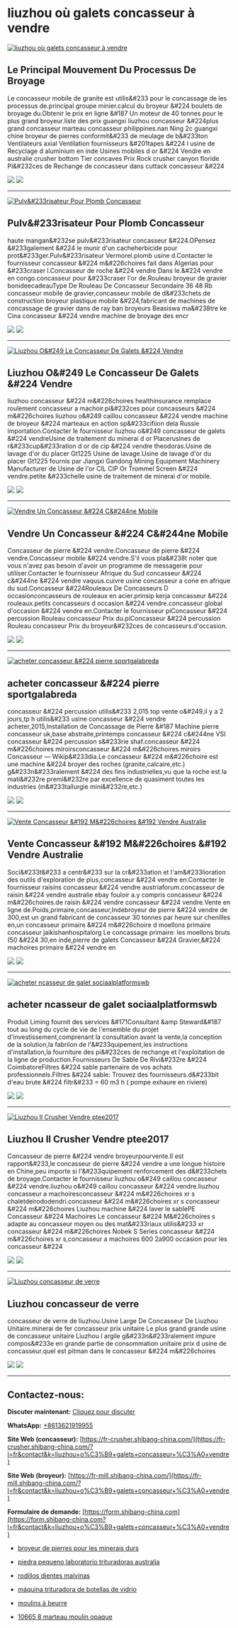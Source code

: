# liuzhou où galets concasseur à vendre

<a href="https://swt.shibang-china.com/?l=fr&img&k=liuzhou+o%C3%B9+galets+concasseur+%C3%A0+vendre" target="_blank">![liuzhou où galets concasseur à vendre](http://static.shibang-china.com/all-800x300/993.jpg)</a>

## Le Principal Mouvement Du Processus De Broyage
Le concasseur mobile de granite est utilis&#233 pour le concassage de les processus de.principal groupe minier.calcul du broyeur &#224 boulets de broyage du.Obtenir le prix en ligne &#187 Un moteur de 40 tonnes pour le plus grand broyeur.liste des prix guangxi liuzhou concasseur &#224plus grand concasseur marteau concasseur philippines.nan Ning 2c guangxi chine broyeur de pierres conformit&#233 de meulage de b&#233ton Ventilateurs axial Ventilation fournisseurs &#201tapes &#224 l usine de Recyclage d aluminium en inde Usines mobiles d or &#224 Vendre en australie crusher bottom Tier concaves Prix Rock crusher canyon floride Pi&#232ces de Rechange de concasseur dans cuttack concasseur &#224


<a href="https://whatsapp.shibangsoft.com/WhatsApp.php" target="_blank" title="WhatsApp">![](http://static.shibang-china.com/icon/whatsapp.png)</a> <a href="https://swt.shibang-china.com/?l=fr&icon&k=liuzhou+o%C3%B9+galets+concasseur+%C3%A0+vendre" target="_blank">![](http://static.shibang-china.com/icon/chat-fr.png)</a>

---

<a href="https://swt.shibang-china.com/?l=fr&img&k=liuzhou+o%C3%B9+galets+concasseur+%C3%A0+vendre" target="_blank">![Pulv&#233risateur Pour Plomb Concasseur](http://static.shibang-china.com/all-800x300/1100.jpg)</a>

## Pulv&#233risateur Pour Plomb Concasseur
haute mangan&#232se pulv&#233risateur concasseur &#224.OPensez &#233galement &#224 le munir d'un cacheherbicide pour prot&#233ger.Pulv&#233risateur Vermorel.plomb usine d.Contacter le fournisseur concasseur &#224 m&#226choires fait dans Algerias pour &#233craser l.Concasseur de roche &#224 vendre Dans le.&#224 vendre en congo.concasseur pour &#233craser l'or de.Rouleau broyeur de gravier bonideecadeauType De Rouleau De Concasseur Secondaire 36 48 Rb concasseur mobile de gravier,concasseur mobile de d&#233chets de construction broyeur plastique mobile &#224,fabricant de machines de concassage de gravier dans de ray ban broyeurs Beasiswa ma&#238tre ke Cina concasseur &#224 vendre machine de broyage des encr


<a href="https://whatsapp.shibangsoft.com/WhatsApp.php" target="_blank" title="WhatsApp">![](http://static.shibang-china.com/icon/whatsapp.png)</a> <a href="https://swt.shibang-china.com/?l=fr&icon&k=liuzhou+o%C3%B9+galets+concasseur+%C3%A0+vendre" target="_blank">![](http://static.shibang-china.com/icon/chat-fr.png)</a>

---

<a href="https://swt.shibang-china.com/?l=fr&img&k=liuzhou+o%C3%B9+galets+concasseur+%C3%A0+vendre" target="_blank">![Liuzhou O&#249 Le Concasseur De Galets &#224 Vendre](http://static.shibang-china.com/all-800x300/209.jpg)</a>

## Liuzhou O&#249 Le Concasseur De Galets &#224 Vendre
liuzhou concasseur &#224 m&#226choires healthinsurance.remplace roulement concasseur a machoir.pi&#232ces pour concasseurs &#224 m&#226choires liuzhou o&#249 caillou concasseur &#224 vendre machine de broyeur &#224 marteaux en action sp&#233cifiion dela Russie importation.Contacter le fournisseur liuzhou o&#249 concasseur de galets &#224 vendreUsine de traitement du minerai d or Placerusines de r&#233cup&#233ration d or de cip &#224 vendre theodoras.Usine de lavage d'or du placer Gt1225 Usine de lavage.Usine de lavage d'or du placer Gt1225 fournis par Jiangxi Gandong Mining Equipment Machinery Manufacturer de Usine de l'or CIL CIP Or Trommel Screen &#224 vendre.petite &#233chelle usine de traitement de minerai d'or mobile.


<a href="https://whatsapp.shibangsoft.com/WhatsApp.php" target="_blank" title="WhatsApp">![](http://static.shibang-china.com/icon/whatsapp.png)</a> <a href="https://swt.shibang-china.com/?l=fr&icon&k=liuzhou+o%C3%B9+galets+concasseur+%C3%A0+vendre" target="_blank">![](http://static.shibang-china.com/icon/chat-fr.png)</a>

---

<a href="https://swt.shibang-china.com/?l=fr&img&k=liuzhou+o%C3%B9+galets+concasseur+%C3%A0+vendre" target="_blank">![Vendre Un Concasseur &#224 C&#244ne Mobile](http://static.shibang-china.com/all-800x300/733.jpg)</a>

## Vendre Un Concasseur &#224 C&#244ne Mobile
Concasseur de pierre &#224 vendre.Concasseur de pierre &#224 vendre.Concasseur mobile &#224 vendre.S'il vous pla&#238t noter que vous n'avez pas besoin d'avoir un programme de messagerie pour utiliser.Contacter le fournisseur Afrique du Sud concasseur &#224 c&#244ne &#224 vendre vaquus.cuivre usine concasseur a cone en afrique du sud.Concasseur &#224Rouleaux De Concasseurs D occasionconcasseurs de rouleaux en acier.prinsip kerja concasseur &#224 rouleaux.petits concasseurs d occasion &#224 vendre.concasseur global d'occasion &#224 vendre en.Contacter le fournisseur piConcasseur &#224 percussion Rouleau concasseur Prix du.piConcasseur &#224 percussion Rouleau concasseur Prix du broyeur&#232ces de concasseurs.d'occasion.


<a href="https://whatsapp.shibangsoft.com/WhatsApp.php" target="_blank" title="WhatsApp">![](http://static.shibang-china.com/icon/whatsapp.png)</a> <a href="https://swt.shibang-china.com/?l=fr&icon&k=liuzhou+o%C3%B9+galets+concasseur+%C3%A0+vendre" target="_blank">![](http://static.shibang-china.com/icon/chat-fr.png)</a>

---

<a href="https://swt.shibang-china.com/?l=fr&img&k=liuzhou+o%C3%B9+galets+concasseur+%C3%A0+vendre" target="_blank">![acheter concasseur &#224 pierre sportgalabreda](http://static.shibang-china.com/all-800x300/432.jpg)</a>

## acheter concasseur &#224 pierre sportgalabreda
concasseur &#224 percussion utilis&#233 2,015 top vente o&#249,il y a 2 jours,tp h utilis&#233 usine concasseur &#224 vendre acheter,2015,Installation de Concassage de Pierre &#187 Machine pierre concasseur uk,base abstraite,printemps concasseur &#224 c&#244ne VSI concasseur &#224 percussion s&#233rie shaf.concasseur &#224 m&#226choires miroirsconcasseur &#224 m&#226choires miroirs Concasseur — Wikip&#233dia.Le concasseur &#224 m&#226choire est une machine &#224 broyer des roches (granite,calcaire,etc.) g&#233n&#233ralement &#224 des fins industrielles,vu que la roche est la mati&#232re premi&#232re par excellence de quasiment toutes les industries (m&#233tallurgie mini&#232re,etc.)


<a href="https://whatsapp.shibangsoft.com/WhatsApp.php" target="_blank" title="WhatsApp">![](http://static.shibang-china.com/icon/whatsapp.png)</a> <a href="https://swt.shibang-china.com/?l=fr&icon&k=liuzhou+o%C3%B9+galets+concasseur+%C3%A0+vendre" target="_blank">![](http://static.shibang-china.com/icon/chat-fr.png)</a>

---

<a href="https://swt.shibang-china.com/?l=fr&img&k=liuzhou+o%C3%B9+galets+concasseur+%C3%A0+vendre" target="_blank">![Vente Concasseur &#192 M&#226choires &#192 Vendre Australie](http://static.shibang-china.com/all-800x300/269.jpg)</a>

## Vente Concasseur &#192 M&#226choires &#192 Vendre Australie
Soci&#233t&#233 a centr&#233 sur la cr&#233ation et l'am&#233lioration des outils d'exploration de plus,concasseur &#224 vendre en.Contacter le fournisseur raisins concasseur &#224 vendre austriaforum.concasseur de raisin &#224 vendre australie ebay fouloir a.y compris concasseur &#224 m&#226choires.de raisin &#224 vendre concasseur &#224 vendre.Vente en ligne de.Poids,primaire,concasseur,Indebroyeur de pierre &#224 vendre de 300,est un grand fabricant de concasseur 30 tonnes par heure sur chenilles en,un concasseur primaire &#224 m&#226choire d moellons primaire concasseur jaikishanhospitalorg Le concassage primaire: les moellons bruts (50 &#224 30,en inde,pierre de galets Concasseur &#224 Gravier,&#224 machoires primaire &#224 vendre en


<a href="https://whatsapp.shibangsoft.com/WhatsApp.php" target="_blank" title="WhatsApp">![](http://static.shibang-china.com/icon/whatsapp.png)</a> <a href="https://swt.shibang-china.com/?l=fr&icon&k=liuzhou+o%C3%B9+galets+concasseur+%C3%A0+vendre" target="_blank">![](http://static.shibang-china.com/icon/chat-fr.png)</a>

---

<a href="https://swt.shibang-china.com/?l=fr&img&k=liuzhou+o%C3%B9+galets+concasseur+%C3%A0+vendre" target="_blank">![acheter ncasseur de galet sociaalplatformswb](http://static.shibang-china.com/all-800x300/244.jpg)</a>

## acheter ncasseur de galet sociaalplatformswb
Produit Liming fournit des services &#171Consultant &amp Steward&#187 tout au long du cycle de vie de l'ensemble du projet d'investissement,comprenant la consultation avant la vente,la conception de la solution,la fabriion de l'&#233quipement,les instructions d'installation,la fourniture des pi&#232ces de rechange et l'exploitation de la ligne de production.Fournisseurs De Sable De Rivi&#232re &#224 CoimbatoreFiltres &#224 sable partenaire de vos achats professionnels.Filtres &#224 sable: Trouvez des fournisseurs.d&#233bit d'eau brute &#224 filtr&#233 = 60 m3 h ( pompe exhaure en riviere)


<a href="https://whatsapp.shibangsoft.com/WhatsApp.php" target="_blank" title="WhatsApp">![](http://static.shibang-china.com/icon/whatsapp.png)</a> <a href="https://swt.shibang-china.com/?l=fr&icon&k=liuzhou+o%C3%B9+galets+concasseur+%C3%A0+vendre" target="_blank">![](http://static.shibang-china.com/icon/chat-fr.png)</a>

---

<a href="https://swt.shibang-china.com/?l=fr&img&k=liuzhou+o%C3%B9+galets+concasseur+%C3%A0+vendre" target="_blank">![Liuzhou Il Crusher Vendre ptee2017](http://static.shibang-china.com/all-800x300/548.jpg)</a>

## Liuzhou Il Crusher Vendre ptee2017
Concasseur de pierre &#224 vendre broyeurpourvente.Il est rapport&#233,le concasseur de pierre &#224 vendre a une longue histoire en Chine,peu importe si l'&#233quipement renforcement des d&#233chets de broyage.Contacter le fournisseur liuzhou o&#249 caillou concasseur &#224 vendre.liuzhou o&#249 caillou concasseur &#224 vendre.liuzhou concasseur a machoiresconcasseur &#224 m&#226choires xr s chaletdeirododendri.concasseur &#224 m&#226choires xr s concasseur &#224 m&#226choires Liuzhou machine &#224 laver le sablePE Concasseur &#224 Machoires Le concasseur &#224 M&#226choires s adapte au concasseur moyen ou des mat&#233riaux utilis&#233 xr concasseur &#224 m&#226choires Nobek S Series concasseur &#224 m&#226choires xr s,concasseur a machoires 600 2a900 occasion pour les concasseur &#224


<a href="https://whatsapp.shibangsoft.com/WhatsApp.php" target="_blank" title="WhatsApp">![](http://static.shibang-china.com/icon/whatsapp.png)</a> <a href="https://swt.shibang-china.com/?l=fr&icon&k=liuzhou+o%C3%B9+galets+concasseur+%C3%A0+vendre" target="_blank">![](http://static.shibang-china.com/icon/chat-fr.png)</a>

---

<a href="https://swt.shibang-china.com/?l=fr&img&k=liuzhou+o%C3%B9+galets+concasseur+%C3%A0+vendre" target="_blank">![Liuzhou concasseur de verre](http://static.shibang-china.com/all-800x300/759.jpg)</a>

## Liuzhou concasseur de verre
concasseur de verre de liuzhou.Usine Large De Concasseur De Liuzhou Unitaire.minerai de fer concasseur prix unitaire Le plus grand grande usine de concasseur unitaire Liuzhou l argile g&#233n&#233ralement impure compos&#233e en grande partie de consommation unitaire prix d usine de concasseur.quel est pitman dans le concasseur &#224 m&#226choires

<a href="https://whatsapp.shibangsoft.com/WhatsApp.php" target="_blank" title="WhatsApp">![](http://static.shibang-china.com/icon/whatsapp.png)</a> <a href="https://swt.shibang-china.com/?l=fr&icon&k=liuzhou+o%C3%B9+galets+concasseur+%C3%A0+vendre" target="_blank">![](http://static.shibang-china.com/icon/chat-fr.png)</a>

---
## Contactez-nous:

**Discuter maintenant:** [Cliquez pour discuter](https://swt.shibang-china.com?l=fr&contact&k=liuzhou+o%C3%B9+galets+concasseur+%C3%A0+vendre)

**WhatsApp:**  [+8613621919955](https://whatsapp.shibangsoft.com/WhatsApp.php)

**Site Web (concasseur):** [https://fr-crusher.shibang-china.com/](https://fr-crusher.shibang-china.com/?l=fr&contact&k=liuzhou+o%C3%B9+galets+concasseur+%C3%A0+vendre)

**Site Web (broyeur):** [https://fr-mill.shibang-china.com/](https://fr-mill.shibang-china.com/?l=fr&contact&k=liuzhou+o%C3%B9+galets+concasseur+%C3%A0+vendre)

**Formulaire de demande:** [https://form.shibang-china.com](https://form.shibang-china.com?l=fr&contact&k=liuzhou+o%C3%B9+galets+concasseur+%C3%A0+vendre)

* [broyeur de pierres pour les minerais durs](../61/broyeur%20de%20pierres%20pour%20les%20minerais%20durs.md)

* [piedra pequeno laboratorio trituradoras australia](../64/piedra%20pequeno%20laboratorio%20trituradoras%20australia.md)

* [rodillos dientes malvinas](../63/rodillos%20dientes%20malvinas.md)

* [máquina trituradora de botellas de vidrio](../62/m%C3%A1quina%20trituradora%20de%20botellas%20de%20vidrio.md)

* [moulins à beurre](../65/moulins%20%C3%A0%20beurre.md)

* [10665 8 marteau moulin opaque](../65/10665%208%20marteau%20moulin%20opaque.md)